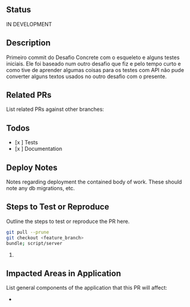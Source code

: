 ## Status
IN DEVELOPMENT

## Description
Primeiro commit do Desafio Concrete com o esqueleto e alguns testes iniciais.
Ele foi baseado num outro desafio que fiz e pelo tempo curto e como tive de aprender
algumas coisas para os testes com API não pude converter alguns textos usados
no outro desafio com o presente.

## Related PRs
List related PRs against other branches:

## Todos
- [x ] Tests
- [x ] Documentation

## Deploy Notes
Notes regarding deployment the contained body of work.  These should note any
db migrations, etc.

## Steps to Test or Reproduce
Outline the steps to test or reproduce the PR here.

```sh
git pull --prune
git checkout <feature_branch>
bundle; script/server
```

1.

## Impacted Areas in Application
List general components of the application that this PR will affect:

*